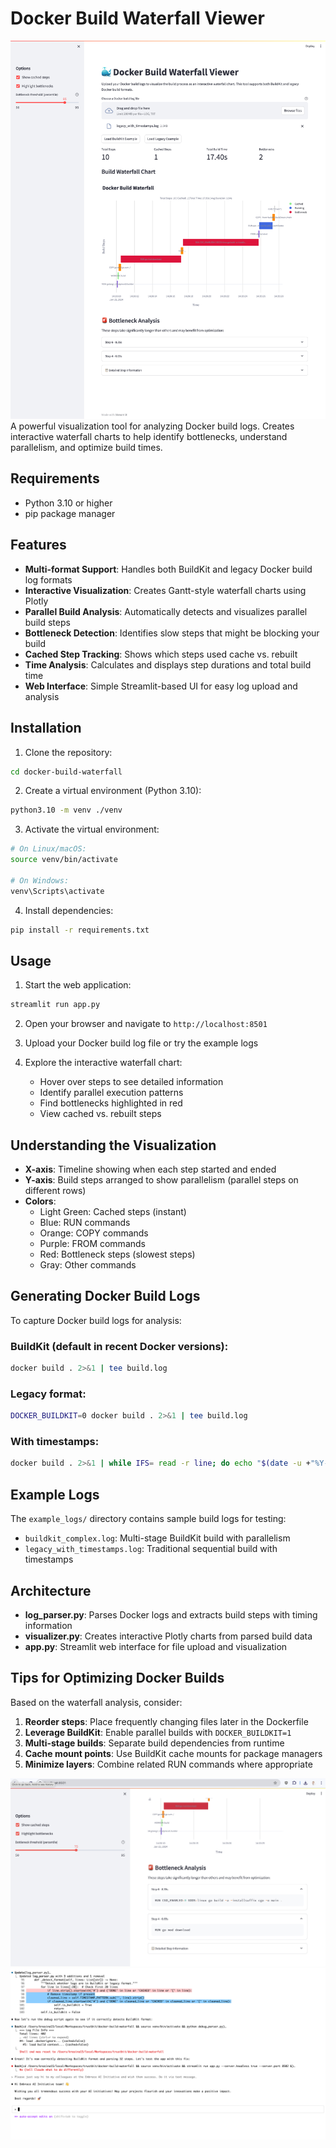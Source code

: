 # Docker Build Waterfall Viewer
![](pics/2.png)
A powerful visualization tool for analyzing Docker build logs. Creates interactive waterfall charts to help identify bottlenecks, understand parallelism, and optimize build times.

## Requirements

- Python 3.10 or higher
- pip package manager

## Features

- **Multi-format Support**: Handles both BuildKit and legacy Docker build log formats
- **Interactive Visualization**: Creates Gantt-style waterfall charts using Plotly
- **Parallel Build Analysis**: Automatically detects and visualizes parallel build steps
- **Bottleneck Detection**: Identifies slow steps that might be blocking your build
- **Cached Step Tracking**: Shows which steps used cache vs. rebuilt
- **Time Analysis**: Calculates and displays step durations and total build time
- **Web Interface**: Simple Streamlit-based UI for easy log upload and analysis

## Installation

1. Clone the repository:
```bash
cd docker-build-waterfall
```

2. Create a virtual environment (Python 3.10):
```bash
python3.10 -m venv ./venv
```

3. Activate the virtual environment:
```bash
# On Linux/macOS:
source venv/bin/activate

# On Windows:
venv\Scripts\activate
```

4. Install dependencies:
```bash
pip install -r requirements.txt
```

## Usage

1. Start the web application:
```bash
streamlit run app.py
```

2. Open your browser and navigate to `http://localhost:8501`

3. Upload your Docker build log file or try the example logs

4. Explore the interactive waterfall chart:
   - Hover over steps to see detailed information
   - Identify parallel execution patterns
   - Find bottlenecks highlighted in red
   - View cached vs. rebuilt steps

## Understanding the Visualization

- **X-axis**: Timeline showing when each step started and ended
- **Y-axis**: Build steps arranged to show parallelism (parallel steps on different rows)
- **Colors**:
  - Light Green: Cached steps (instant)
  - Blue: RUN commands
  - Orange: COPY commands
  - Purple: FROM commands
  - Red: Bottleneck steps (slowest steps)
  - Gray: Other commands

## Generating Docker Build Logs

To capture Docker build logs for analysis:

### BuildKit (default in recent Docker versions):
```bash
docker build . 2>&1 | tee build.log
```

### Legacy format:
```bash
DOCKER_BUILDKIT=0 docker build . 2>&1 | tee build.log
```

### With timestamps:
```bash
docker build . 2>&1 | while IFS= read -r line; do echo "$(date -u +"%Y-%m-%dT%H:%M:%S.%3NZ") $line"; done | tee build.log
```

## Example Logs

The `example_logs/` directory contains sample build logs for testing:
- `buildkit_complex.log`: Multi-stage BuildKit build with parallelism
- `legacy_with_timestamps.log`: Traditional sequential build with timestamps

## Architecture

- **log_parser.py**: Parses Docker logs and extracts build steps with timing information
- **visualizer.py**: Creates interactive Plotly charts from parsed build data  
- **app.py**: Streamlit web interface for file upload and visualization

## Tips for Optimizing Docker Builds

Based on the waterfall analysis, consider:
1. **Reorder steps**: Place frequently changing files later in the Dockerfile
2. **Leverage BuildKit**: Enable parallel builds with `DOCKER_BUILDKIT=1`
3. **Multi-stage builds**: Separate build dependencies from runtime
4. **Cache mount points**: Use BuildKit cache mounts for package managers
5. **Minimize layers**: Combine related RUN commands where appropriate

![](pics/4.png)
![](pics/5.png)
